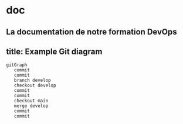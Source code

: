 # doc
La documentation de notre formation DevOps
---
title: Example Git diagram
---
```mermaid
gitGraph
   commit
   commit
   branch develop
   checkout develop
   commit
   commit
   checkout main
   merge develop
   commit
   commit
```
